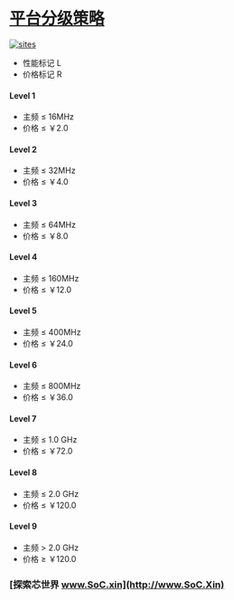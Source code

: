 ﻿# [平台分级策略](https://github.com/SoCXin/Level)

[![sites](http://182.61.61.133/link/resources/SoC.png)](http://www.SoC.Xin)

* 性能标记 L
* 价格标记 R

#### Level 1

* 主频 ≤ 16MHz
* 价格 ≤ ￥2.0

#### Level 2

* 主频 ≤ 32MHz
* 价格 ≤ ￥4.0

#### Level 3

* 主频 ≤ 64MHz
* 价格 ≤ ￥8.0

#### Level 4

* 主频 ≤ 160MHz
* 价格 ≤ ￥12.0

#### Level 5

* 主频 ≤ 400MHz
* 价格 ≤ ￥24.0

#### Level 6

* 主频 ≤ 800MHz
* 价格 ≤ ￥36.0

#### Level 7

* 主频 ≤ 1.0 GHz
* 价格 ≤ ￥72.0

#### Level 8

* 主频 ≤ 2.0 GHz
* 价格 ≤ ￥120.0

#### Level 9

* 主频 > 2.0 GHz
* 价格 ≥ ￥120.0


###  [探索芯世界 www.SoC.xin](http://www.SoC.Xin)
